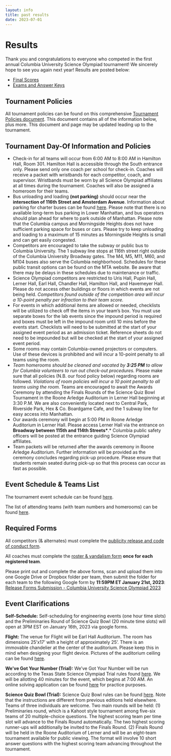 ```yaml
---
layout: info
title: past results
date: 2023-07-01
---
```


# **Results**

Thank you and congratulations to everyone who competed in the first annual Columbia University Science Olympiad tournament! We sincerely hope to see you again next year! Results are posted below:

-   [Final Scores](https://drive.google.com/file/d/1rH8uxAEIBB7uNQa5ODV8KzsOhopJo2vJ/view?usp=sharing)
-   [Exams and Answer Keys](https://drive.google.com/drive/folders/15J2z5LFEVw5viRTbIxpFHrzvkNxoDg3R)

## **Tournament Policies**

All tournament policies can be found on this comprehensive [Tournament Policies document](https://docs.google.com/document/d/1fzkt4LLBKsnJflHD-6r_KvFj5zyQBr7Gi_vtzA2CmB0/). This document contains all of the information below, plus more. This document and page may be updated leading up to the tournament.

## **Tournament Day-Of Information and Policies**

-   Check-in for all teams will occur from 6:00 AM to 8:00 AM in Hamilton Hall, Room 301. Hamilton Hall is accessible through the South entrance only. Please send only one coach per school for check-in. Coaches will receive a packet with wristbands for each competitor, coach, and supervisor. Wristbands must be worn by all Science Olympiad affiliates at all times during the tournament. Coaches will also be assigned a homeroom for their teams.
-   Bus unloading and loading **(not parking)** should occur near the **intersection of 116th Street and Amsterdam Avenue**. Information about parking for charter buses can be found [here](https://www.nyc.gov/html/dot/html/ferrybus/charterbus.shtml). Please note that there is no available long-term bus parking in Lower Manhattan, and bus operators should plan ahead for where to park outside of Manhattan. Please note that the Columbia campus and Morningside Heights does not have sufficient parking space for buses or cars. Please try to keep unloading and loading to a maximum of 15 minutes as Morningside Heights is small and can get easily congested.
-   Competitors are encouraged to take the subway or public bus to Columbia University. The 1 subway line stops at 116th street right outside of the Columbia University Broadway gates. The M4, M5, M11, M60, and M104 buses also serve the Columbia neighborhood. Schedules for these public transit options can be found on the MTA website. Be aware that there may be delays in these schedules due to maintenance or traffic.
-   Science Olympiad competitors are restricted to Uris Hall, Pupin Hall, Lerner Hall, Earl Hall, Chandler Hall, Hamilton Hall, and Havemeyer Hall. Please do not access other buildings or floors in which events are not being held. _Competitors found outside of the competition area will incur a 10-point penalty per infraction to their team score._
-   For events in which additional items are allowed or needed, checklists will be utilized to check off the items in your team’s box. You must use separate boxes for the lab events since the impound period is required and boxes must be left in the impound room until 10 mins before the events start. Checklists will need to be submitted at the start of your assigned event period as an admission ticket. Reference sheets do not need to be impounded but will be checked at the start of your assigned event period.
-   Some rooms may contain Columbia-owned projectors or computers. Use of these devices is prohibited and will incur a 10-point penalty to all teams using the room.
-   _Team homerooms should be cleaned and vacated by **3:25 PM** to allow for Columbia volunteers to run out check-out procedures._ Please make sure that all policies (N.B. our food policy below) regarding rooms are followed. _Violations of room policies will incur a 10 point penalty to all teams using the room._ Teams are encouraged to await the Awards Ceremony by attending the Finals Rounds of the Science Quiz Bowl Tournament in the Roone Arledge Auditorium in Lerner Hall beginning at 3:30 P.M. We are also conveniently located next to Central Park, Riverside Park, Hex & Co. Boardgame Cafe, and the 1 subway line for easy access into Manhattan.
-   Our awards ceremony will begin at 5:00 PM in Roone Arledge Auditorium in Lerner Hall. Please access Lerner Hall via the entrance on **Broadway between 115th and 114th Streets\***.\* Columbia public safety officers will be posted at the entrance guiding Science Olympiad affiliates.
-   Team packets will be returned after the awards ceremony in Roone Arledge Auditorium. Further information will be provided as the ceremony concludes regarding pick-up procedure. Please ensure that students remain seated during pick-up so that this process can occur as fast as possible.

## **Event Schedule & Teams List**

The tournament event schedule can be found [here](https://docs.google.com/spreadsheets/d/1bXm0771iAZCyP7o-EQcDlos_wHdpZ9wvh0h4GoqnL_k/edit#gid=0).

The list of attending teams (with team numbers and homerooms) can be found [here](https://drive.google.com/file/d/1EGNX54uHr2ejXQwZd5m9Eu4LqeRHh-Es/view?usp=sharing).

## **Required Forms**

All competitors (& alternates) must complete the [publicity release and code of conduct form](https://drive.google.com/open?id=1QeVx6K1pF4mJwSk6TXKPueO01qUDoGU1).

All coaches must complete the [roster & vandalism form](https://drive.google.com/file/d/1xAN8OU_Ge_H3Jh47LZyYEyErafXPRveS/view?usp=sharing) **once for each registered team**.

Please print out and complete the above forms, scan and upload them into one Google Drive or Dropbox folder per team, then submit the folder for each team to the following Google form by **11:59PM ET January 21st, 2023**: [Release Forms Submission - Columbia University Science Olympiad 2023](https://docs.google.com/forms/d/e/1FAIpQLSfphoFfo3MQbbXs_YGonbaaisSt2rdlEuJ-qxIBwzszVyXqPw/viewform?usp=sf_link)

## **Event Clarifications**

**Self-Schedule:** Self-scheduling for engineering events (one hour time slots) and the Preliminaries Round of Science Quiz Bowl (20 minute time slots) will open at 3PM EST on January 16th, 2023 via google forms.

**Flight:** The venue for Flight will be Earl Hall Auditorium. The room has dimensions 25’x17’ with a height of approximately 25’. There is an immovable chandelier at the center of the auditorium. Please keep this in mind when designing your flight device. Pictures of the auditorium ceiling can be found [here](https://drive.google.com/file/d/14bIp1Kvv59TWBG-9V0OWv7S8vb6okSND/view?usp=sharing).

**We’ve Got Your Number (Trial):** We’ve Got Your Number will be run according to the Texas State Science Olympiad Trial rules found [here](https://artscioutreach.tamu.edu/pdfs/olympiad_2023/texas_c_wevegotyournumber_23.pdf). We will be allotting 40 minutes for the event, which begins at 7:00 AM. An online solving application can be found [here](https://byronxu99.github.io/wgyn/) for practice purposes.

**Science Quiz Bowl (Trial):** Science Quiz Bowl rules can be found [here](https://docs.google.com/document/d/1SFaar0HUIAUjO2btpyJgO0Fi5_IbELzE/edit). Note that the instructions are different from previous editions held elsewhere. Teams of three individuals are welcome. Two main rounds will be held: (1) Preliminaries round, which is a Kahoot style tournament among five-six teams of 20 multiple-choice questions. The highest scoring team per time slot will advance to the Finals Round automatically. The two highest scoring runner-ups will additionally be invited to the Finals Round. (2) Finals Round will be held in the Roone Auditorium of Lerner and will be an eight-team tournament available for public viewing. The format will involve 10 short answer questions with the highest scoring team advancing throughout the tournament.
